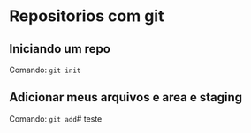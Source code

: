 # Repositorios com git

## Iniciando um repo

Comando: ```git init```

## Adicionar meus arquivos e area e staging

Comando: ```git add```#   t e s t e  
 